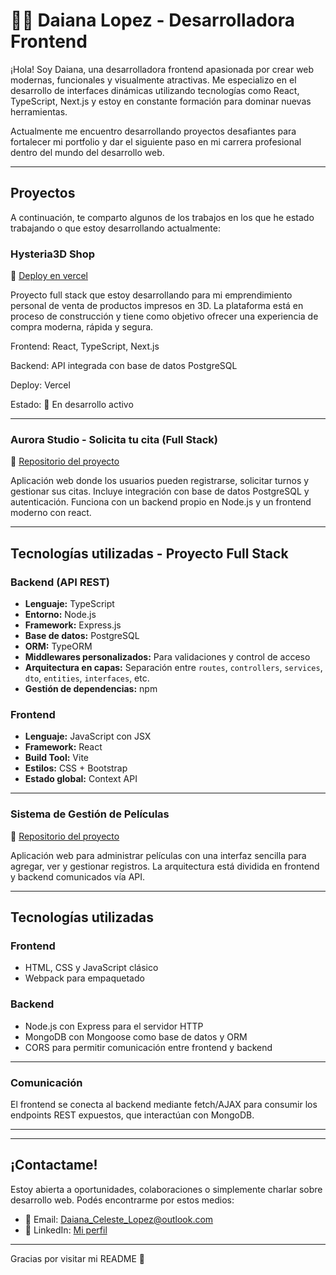 # 👩‍💻 Daiana Lopez - Desarrolladora Frontend

¡Hola! Soy Daiana, una desarrolladora frontend apasionada por crear web modernas, funcionales y visualmente atractivas. Me especializo en el desarrollo de interfaces dinámicas utilizando tecnologías como React, TypeScript, Next.js y estoy en constante formación para dominar nuevas herramientas.

Actualmente me encuentro desarrollando proyectos desafiantes para fortalecer mi portfolio y dar el siguiente paso en mi carrera profesional dentro del mundo del desarrollo web.

---

## Proyectos

A continuación, te comparto algunos de los trabajos en los que he estado trabajando o que estoy desarrollando actualmente:

### Hysteria3D Shop
🔗 [Deploy en vercel](https://github.com/Daiana-L/AuroraStudio---Solicita-tu-cita)

Proyecto full stack que estoy desarrollando para mi emprendimiento personal de venta de productos impresos en 3D. La plataforma está en proceso de construcción y tiene como objetivo ofrecer una experiencia de compra moderna, rápida y segura.

Frontend: React, TypeScript, Next.js

Backend: API integrada con base de datos PostgreSQL

Deploy: Vercel

Estado: 🧱 En desarrollo activo

---

### Aurora Studio - Solicita tu cita (Full Stack)  
🔗 [Repositorio del proyecto](https://github.com/Daiana-L/AuroraStudio---Solicita-tu-cita)

Aplicación web donde los usuarios pueden registrarse, solicitar turnos y gestionar sus citas. Incluye integración con base de datos PostgreSQL y autenticación. Funciona con un backend propio en Node.js y un frontend moderno con react.

---

## Tecnologías utilizadas - Proyecto Full Stack

### Backend (API REST)

- **Lenguaje:** TypeScript  
- **Entorno:** Node.js  
- **Framework:** Express.js  
- **Base de datos:** PostgreSQL  
- **ORM:** TypeORM  
- **Middlewares personalizados:** Para validaciones y control de acceso  
- **Arquitectura en capas:** Separación entre `routes`, `controllers`, `services`, `dto`, `entities`, `interfaces`, etc.  
- **Gestión de dependencias:** npm

###  Frontend

- **Lenguaje:** JavaScript con JSX  
- **Framework:** React  
- **Build Tool:** Vite  
- **Estilos:** CSS + Bootstrap  
- **Estado global:** Context API

---
### Sistema de Gestión de Películas
🔗 [Repositorio del proyecto](https://github.com/Daiana-L/Sistema-de-gestion-de-peliculas)


Aplicación web para administrar películas con una interfaz sencilla para agregar, ver y gestionar registros. La arquitectura está dividida en frontend y backend comunicados vía API.

---

## Tecnologías utilizadas

### Frontend

- HTML, CSS y JavaScript clásico
- Webpack para empaquetado  

### Backend
- Node.js con Express para el servidor HTTP  
- MongoDB con Mongoose como base de datos y ORM  
- CORS para permitir comunicación entre frontend y backend

---

### Comunicación

El frontend se conecta al backend mediante fetch/AJAX para consumir los endpoints REST expuestos, que interactúan con MongoDB.

---

---

## ¡Contactame!

Estoy abierta a oportunidades, colaboraciones o simplemente charlar sobre desarrollo web. Podés encontrarme por estos medios:

- 📧 Email: [Daiana_Celeste_Lopez@outlook.com](mailto:Daiana_Celeste_Lopez@outlook.com)
- 💼 LinkedIn: [Mi perfil](https://www.linkedin.com/in/daiana-celeste-lopez/)

---

  Gracias por visitar mi README 💜

